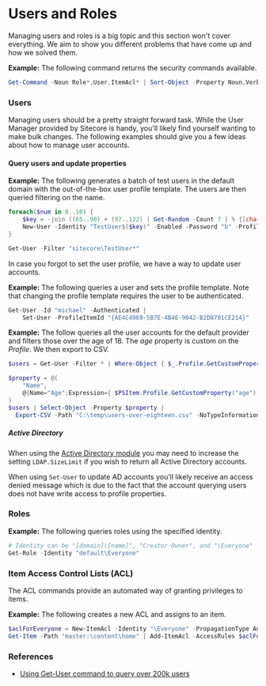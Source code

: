 # Users and Roles

Managing users and roles is a big topic and this section won't cover everything. We aim to show you different problems that have come up and how we solved them.

**Example:** The following command returns the security commands available.
```powershell
Get-Command -Noun Role*,User,ItemAcl* | Sort-Object -Property Noun,Verb
```

### Users

Managing users should be a pretty straight forward task. While the User Manager provided by Sitecore is handy, you'll likely find yourself wanting to make bulk changes. The following examples should give you a few ideas about how to manage user accounts.

#### Query users and update properties

**Example:** The following generates a batch of test users in the default domain with the out-of-the-box user profile template. The users are then queried filtering on the name.

```powershell
foreach($num in 0..10) {
    $key = -join ((65..90) + (97..122) | Get-Random -Count 7 | % {[char]$_})  
    New-User -Identity "TestUser$($key)" -Enabled -Password "b" -ProfileItemId "{AE4C4969-5B7E-4B4E-9042-B2D8701CE214}" | Out-Null
}

Get-User -Filter "sitecore\TestUser*"
```

In case you forgot to set the user profile, we have a way to update user accounts.

**Example:** The following queries a user and sets the profile template. Note that changing the profile template requires the user to be authenticated.

```powershell
Get-User -Id "michael" -Authenticated | 
    Set-User -ProfileItemId "{AE4C4969-5B7E-4B4E-9042-B2D8701CE214}"
```

**Example:** The follow queries all the user accounts for the default provider and filters those over the age of 18. The *age* property is custom on the *Profile*. We then export to CSV.

```powershell
$users = Get-User -Filter * | Where-Object { $_.Profile.GetCustomProperty("age") -gt 18 } 

$property = @(
    "Name",
    @{Name="Age";Expression={ $PSItem.Profile.GetCustomProperty("age") }}
)
$users | Select-Object -Property $property | 
  Export-CSV -Path "C:\temp\users-over-eighteen.csv" -NoTypeInformation
```

##### Active Directory 

When using the [Active Directory module][2] you may need to increase the setting `LDAP.SizeLimit` if you wish to return all Active Directory accounts. 

When using `Set-User` to update AD accounts you'll likely receive an access denied message which is due to the fact that the account querying users does not have write access to profile properties.

### Roles

**Example:** The following queries roles using the specified identity.
```powershell
# Identity can be "[domain]\[name]", "Creator-Owner", and "\Everyone"
Get-Role -Identity "default\Everyone"
```

### Item Access Control Lists (ACL)

The ACL commands provide an automated way of granting privileges to items.

**Example:** The following creates a new ACL and assigns to an item.
```powershell
$aclForEveryone = New-ItemAcl -Identity "\Everyone" -PropagationType Any -SecurityPermission DenyInheritance -AccessRight *
Get-Item -Path "master:\content\home" | Add-ItemAcl -AccessRules $aclForEveryone -PassThru
```

### References

* [Using Get-User command to query over 200k users][1]

[1]: http://stackoverflow.com/questions/34982451/sitecore-powershell-get-user-command/34994302#34994302
[2]: https://dev.sitecore.net/Downloads/Active_Directory/
